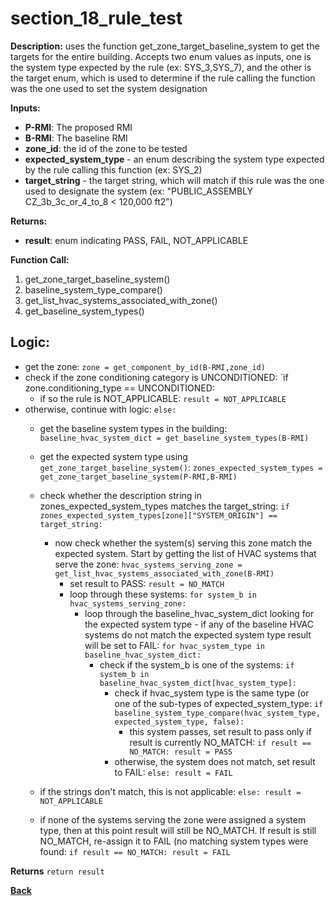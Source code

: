 # section_18_rule_test

**Description:** uses the function get_zone_target_baseline_system to get the targets for the entire building.  Accepts two enum values as inputs, one is the system type expected by the rule (ex: SYS_3,SYS_7), and the other is the target enum, which is used to determine if the rule calling the function was the one used to set the system designation

**Inputs:**  
- **P-RMI**: The proposed RMI
- **B-RMI**: The baseline RMI
- **zone_id**: the id of the zone to be tested
- **expected_system_type** - an enum describing the system type expected by the rule calling this function (ex: SYS_2)
- **target_string** - the target string, which will match if this rule was the one used to designate the system (ex: "PUBLIC_ASSEMBLY CZ_3b_3c_or_4_to_8 < 120,000 ft2")


**Returns:**  
- **result**: enum indicating PASS, FAIL, NOT_APPLICABLE
 
**Function Call:** 

1. get_zone_target_baseline_system()
2. baseline_system_type_compare()
3. get_list_hvac_systems_associated_with_zone()
4. get_baseline_system_types()

## Logic:  
- get the zone: `zone = get_component_by_id(B-RMI,zone_id)`
- check if the zone conditioning category is UNCONDITIONED: `if zone.conditioning_type == UNCONDITIONED:
	- if so the rule is NOT_APPLICABLE: `result = NOT_APPLICABLE`
- otherwise, continue with logic: `else:`
	- get the baseline system types in the building: `baseline_hvac_system_dict = get_baseline_system_types(B-RMI)`

	- get the expected system type using `get_zone_target_baseline_system()`: `zones_expected_system_types = get_zone_target_baseline_system(P-RMI,B-RMI)`
	- check whether the description string in zones_expected_system_types matches the target_string: `if zones_expected_system_types[zone]["SYSTEM_ORIGIN"] == target_string:`
		- now check whether the system(s) serving this zone match the expected system.  Start by getting the list of HVAC systems that serve the zone: `hvac_systems_serving_zone = get_list_hvac_systems_associated_with_zone(B-RMI)`
			- set result to PASS: `result = NO_MATCH`
			- loop through these systems: `for system_b in hvac_systems_serving_zone:`
				- loop through the baseline_hvac_system_dict looking for the expected system type - if any of the baseline HVAC systems do not match the expected system type result will be set to FAIL: `for hvac_system_type in baseline_hvac_system_dict:`
					- check if the system_b is one of the systems: `if system_b in baseline_hvac_system_dict[hvac_system_type]:`
						- check if hvac_system type is the same type (or one of the sub-types of expected_system_type: `if baseline_system_type_compare(hvac_system_type, expected_system_type, false):`
							- this system passes, set result to pass only if result is currently NO_MATCH: `if result == NO_MATCH: result = PASS`
						- otherwise, the system does not match, set result to FAIL: `else: result = FAIL`
	- if the strings don't match, this is not applicable: `else: result = NOT_APPLICABLE`
	- if none of the systems serving the zone were assigned a system type, then at this point result will still be NO_MATCH.  If result is still NO_MATCH, re-assign it to FAIL (no matching system types were found: `if result == NO_MATCH: result = FAIL`

 **Returns** `return result`  

**[Back](../_toc.md)**

